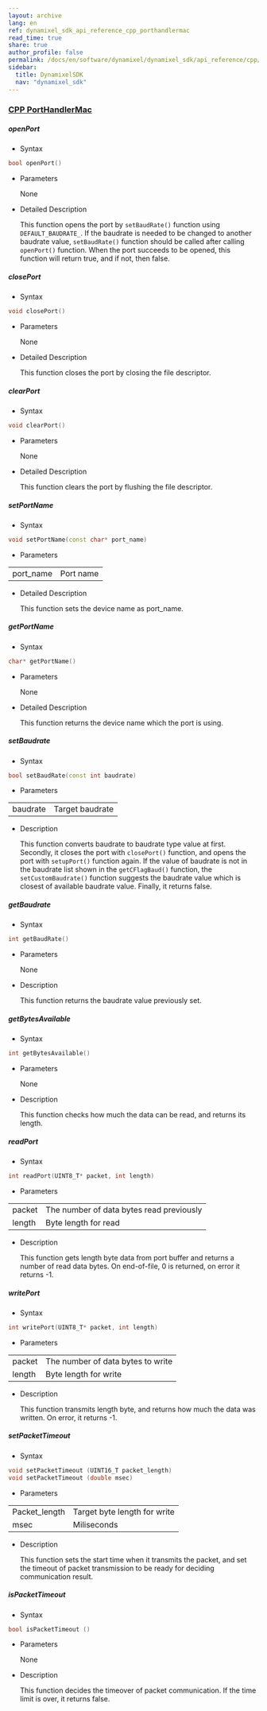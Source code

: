 ```yaml
---
layout: archive
lang: en
ref: dynamixel_sdk_api_reference_cpp_porthandlermac
read_time: true
share: true
author_profile: false
permalink: /docs/en/software/dynamixel/dynamixel_sdk/api_reference/cpp/cpp_porthandlermac/
sidebar:
  title: DynamixelSDK
  nav: "dynamixel_sdk"
---
```


<div style="counter-reset: h3 3"></div>
<div style="counter-reset: h2 1"></div>
<div style="counter-reset: h1 5"></div>

### [CPP PortHandlerMac](#cpp-porthandlermac)

##### openPort
- Syntax
```cpp
bool openPort()
```
- Parameters

   None

- Detailed Description

   This function opens the port by `setBaudRate()` function using `DEFAULT_BAUDRATE_`. If the baudrate is needed to be changed to another baudrate value, `setBaudRate()` function should be called after calling `openPort()` function. When the port succeeds to be opened, this function will return true, and if not, then false.


##### closePort
- Syntax
```cpp
void closePort()
```
- Parameters

  None

- Detailed Description

  This function closes the port by closing the file descriptor.


##### clearPort
- Syntax
```cpp
void clearPort()
```
- Parameters

  None

- Detailed Description

  This function clears the port by flushing the file descriptor.


##### setPortName
- Syntax
```cpp
void setPortName(const char* port_name)
```
- Parameters

| | |
| ------------- | ------------- |
| port_name | Port name |


- Detailed Description

  This function sets the device name as port_name.


##### getPortName
- Syntax
```cpp
char* getPortName()
```
- Parameters

  None


- Detailed Description

  This function returns the device name which the port is using.


##### setBaudrate
- Syntax

```cpp
bool setBaudRate(const int baudrate)
```

- Parameters

| | |
| ------------- | ------------- |
| baudrate | Target baudrate |


- Description

  This function converts baudrate to baudrate type value at first. Secondly, it closes the port with `closePort()` function, and opens the port with `setupPort()` function again. If the value of baudrate is not in the baudrate list shown in the `getCFlagBaud()` function, the `setCustomBaudrate()` function suggests the baudrate value which is closest of available baudrate value. Finally, it returns false.


##### getBaudrate
- Syntax

```cpp
int getBaudRate()
```

- Parameters

  None


- Description

  This function returns the baudrate value previously set.  


##### getBytesAvailable
- Syntax

```cpp
int getBytesAvailable()
```

- Parameters

  None


- Description

  This function checks how much the data can be read, and returns its length.


##### readPort
- Syntax

```cpp
int readPort(UINT8_T* packet, int length)
```

- Parameters

| | |
| ------------- | ------------- |
| packet	| The number of data bytes read previously |
| length	| Byte length for read |


- Description

  This function gets length byte data from port buffer and returns a number of read data bytes. On end-of-file, 0 is returned, on error it returns -1.


##### writePort
- Syntax

```cpp
int writePort(UINT8_T* packet, int length)
```

- Parameters

| | |
| ------------- | ------------- |
| packet	| The number of data bytes to write |
| length	| Byte length for write |



- Description

  This function transmits length byte, and returns how much the data was written. On error, it returns -1.


##### setPacketTimeout
- Syntax

```cpp
void setPacketTimeout (UINT16_T packet_length)
void setPacketTimeout (double msec)
```

- Parameters

| | |
| ------------- | ------------- |
| Packet_length	| Target byte length for write  |
| msec	| Miliseconds |


- Description

  This function sets the start time when it transmits the packet, and set the timeout of packet transmission to be ready for deciding communication result.


##### isPacketTimeout
- Syntax

```cpp
bool isPacketTimeout ()
```

- Parameters

  None

- Description

  This function decides the timeover of packet communication. If the time limit is over, it returns false.

